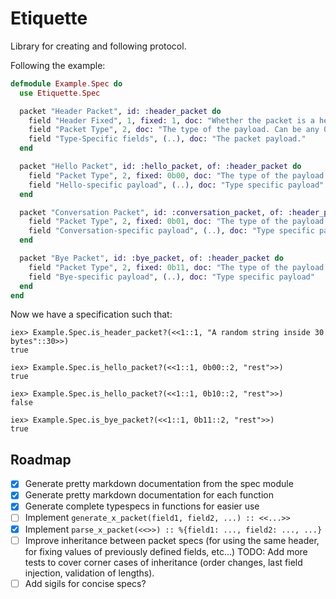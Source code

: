 # Etiquette

Library for creating and following protocol.

Following the example:

```elixir
defmodule Example.Spec do
  use Etiquette.Spec

  packet "Header Packet", id: :header_packet do
    field "Header Fixed", 1, fixed: 1, doc: "Whether the packet is a header." 
    field "Packet Type", 2, doc: "The type of the payload. Can be any 0-3 integer." 
    field "Type-Specific fields", (..), doc: "The packet payload." 
  end

  packet "Hello Packet", id: :hello_packet, of: :header_packet do
    field "Packet Type", 2, fixed: 0b00, doc: "The type of the payload. Can be any 0-3 integer." 
    field "Hello-specific payload", (..), doc: "Type specific payload" 
  end

  packet "Conversation Packet", id: :conversation_packet, of: :header_packet do
    field "Packet Type", 2, fixed: 0b01, doc: "The type of the payload. Can be any 0-3 integer." 
    field "Conversation-specific payload", (..), doc: "Type specific payload" 
  end

  packet "Bye Packet", id: :bye_packet, of: :header_packet do
    field "Packet Type", 2, fixed: 0b11, doc: "The type of the payload. Can be any 0-3 integer." 
    field "Bye-specific payload", (..), doc: "Type specific payload" 
  end
end
```

Now we have a specification such that:

    iex> Example.Spec.is_header_packet?(<<1::1, "A random string inside 30 bytes"::30>>)
    true

    iex> Example.Spec.is_hello_packet?(<<1::1, 0b00::2, "rest">>)
    true

    iex> Example.Spec.is_hello_packet?(<<1::1, 0b10::2, "rest">>)
    false

    iex> Example.Spec.is_bye_packet?(<<1::1, 0b11::2, "rest">>)
    true

## Roadmap

- [x] Generate pretty markdown documentation from the spec module
- [x] Generate pretty markdown documentation for each function
- [x] Generate complete typespecs in functions for easier use
- [ ] Implement `generate_x_packet(field1, field2, ...) :: <<...>>`
- [x] Implement `parse_x_packet(<<>>) :: %{field1: ..., field2: ..., ...}`
- [ ] Improve inheritance between packet specs (for using the same header, for
      fixing values of previously defined fields, etc...) TODO: Add more tests
      to cover corner cases of inheritance (order changes, last field injection,
      validation of lengths).
- [ ] Add sigils for concise specs?
